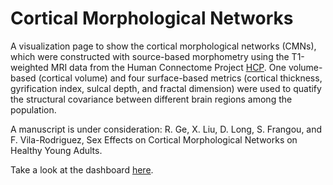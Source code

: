 # Cortical Morphological Networks
A visualization page to show the cortical morphological networks (CMNs), which were constructed with source-based morphometry using the T1-weighted MRI data from the Human Connectome Project [HCP](http://www.humanconnectomeproject.org/). One volume-based (cortical volume) and four surface-based metrics (cortical thickness, gyrification index, sulcal depth, and fractal dimension) were used to quatify the structural covariance between different brain regions among the population. 

A manuscript is under consideration: R. Ge, X. Liu, D. Long, S. Frangou, and F. Vila-Rodriguez, Sex Effects on Cortical Morphological Networks on Healthy Young Adults.

Take a look at the dashboard [here](http://ruiyangge.github.io/CMN_visualization/).
